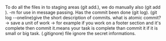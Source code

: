 <!-- In git there are various types to ready the files for staging area and one of the using manually file name.
for example :- git add <file1> <file2> but the changes of many files and we want to all the files are going to staging area that time use (git add. ) to all the files to add staging area. -->

To do all the files in to staging areas (git add.), we do manually also (git add <file1> <file2>).
-m for use in message passing.
Has the commit been done (git log).
(git log --oneline)give the short description of commits.
what is atomic commit? -> save a unit of work -> for example if you work on a footer section and it's complete then commit it.means your task is complete than commit it if it is small or big task. 
(.gitignore) file ignore the secret informations.